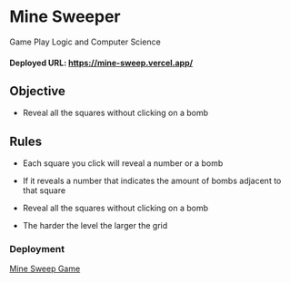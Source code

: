 # Mine Sweeper

Game Play Logic and Computer Science 

#### Deployed URL: https://mine-sweep.vercel.app/

## Objective
- Reveal all the squares without clicking on a bomb

## Rules
- Each square you click will reveal a number or a bomb

- If it reveals a number that indicates the amount of bombs adjacent to that square

- Reveal all the squares without clicking on a bomb

- The harder the level the larger the grid


### Deployment
 [ Mine Sweep Game ](https://mine-sweep.vercel.app/)
